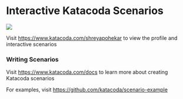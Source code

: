 # Interactive Katacoda Scenarios

[![](http://shields.katacoda.com/katacoda/shreyapohekar/count.svg)](https://www.katacoda.com/shreyapohekar "Get your profile on Katacoda.com")

Visit https://www.katacoda.com/shreyapohekar to view the profile and interactive scenarios

### Writing Scenarios
Visit https://www.katacoda.com/docs to learn more about creating Katacoda scenarios

For examples, visit https://github.com/katacoda/scenario-example
